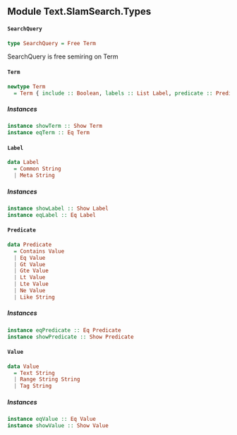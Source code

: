 ## Module Text.SlamSearch.Types

#### `SearchQuery`

``` purescript
type SearchQuery = Free Term
```

SearchQuery is free semiring on Term

#### `Term`

``` purescript
newtype Term
  = Term { include :: Boolean, labels :: List Label, predicate :: Predicate }
```

##### Instances
``` purescript
instance showTerm :: Show Term
instance eqTerm :: Eq Term
```

#### `Label`

``` purescript
data Label
  = Common String
  | Meta String
```

##### Instances
``` purescript
instance showLabel :: Show Label
instance eqLabel :: Eq Label
```

#### `Predicate`

``` purescript
data Predicate
  = Contains Value
  | Eq Value
  | Gt Value
  | Gte Value
  | Lt Value
  | Lte Value
  | Ne Value
  | Like String
```

##### Instances
``` purescript
instance eqPredicate :: Eq Predicate
instance showPredicate :: Show Predicate
```

#### `Value`

``` purescript
data Value
  = Text String
  | Range String String
  | Tag String
```

##### Instances
``` purescript
instance eqValue :: Eq Value
instance showValue :: Show Value
```


